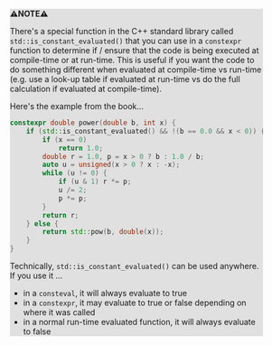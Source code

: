 <div style="margin:2em; background-color: #e0e0e0;">

<strong>⚠️NOTE️️️⚠️</strong>

There's a special function in the C++ standard library called `std::is_constant_evaluated()` that you can use in a `constexpr` function to determine if / ensure that the code is being executed at compile-time or at run-time. This is useful if you want the code to do something different when evaluated at compile-time vs run-time (e.g. use a look-up table if evaluated at run-time vs do the full calculation if evaluated at compile-time).

Here's the example from the book...

```c++
constexpr double power(double b, int x) {
    if (std::is_constant_evaluated() && !(b == 0.0 && x < 0)) {       
        if (x == 0)
            return 1.0;
        double r = 1.0, p = x > 0 ? b : 1.0 / b;
        auto u = unsigned(x > 0 ? x : -x);
        while (u != 0) {
            if (u & 1) r *= p;
            u /= 2;
            p *= p;
        }
        return r;
    } else {
        return std::pow(b, double(x));
    }
}
```

Technically, `std::is_constant_evaluated()` can be used anywhere. If you use it ...

 * in a `consteval`, it will always evaluate to true
 * in a `constexpr`, it may evaluate to true or false depending on where it was called
 * in a normal run-time evaluated function, it will always evaluate to false
</div>

